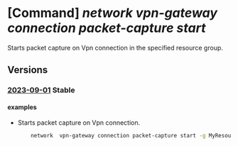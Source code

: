# [Command] _network vpn-gateway connection packet-capture start_

Starts packet capture on Vpn connection in the specified resource group.

## Versions

### [2023-09-01](/Resources/mgmt-plane/L3N1YnNjcmlwdGlvbnMve30vcmVzb3VyY2Vncm91cHMve30vcHJvdmlkZXJzL21pY3Jvc29mdC5uZXR3b3JrL3ZwbmdhdGV3YXlzL3t9L3ZwbmNvbm5lY3Rpb25zL3t9L3N0YXJ0cGFja2V0Y2FwdHVyZQ==/2023-09-01.xml) **Stable**

<!-- mgmt-plane /subscriptions/{}/resourcegroups/{}/providers/microsoft.network/vpngateways/{}/vpnconnections/{}/startpacketcapture 2023-09-01 -->

#### examples

- Starts packet capture on Vpn connection.
    ```bash
        network  vpn-gateway connection packet-capture start -g MyResourceGroup --gateway-name MyVpnGateway --connection-name MyVpnGatewayConnection --link-connection-names MyVpnGatewayConnection
    ```
